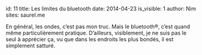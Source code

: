 id: 11
title: Les limites du bluetooth
date: 2014-04-23
is_visible: 1
author: Nim
sites: saurel.me

<p>En g&eacute;n&eacute;ral, les ondes, c&rsquo;est pas mon truc. Mais le bluetooth&reg;, c&rsquo;est quand m&ecirc;me particuli&egrave;rement pratique. D&rsquo;ailleurs, visiblement, je ne suis pas le seul &agrave; appr&eacute;cier &ccedil;a, vu que dans les endroits les plus bond&eacute;s, il est simplement sattur&eacute;.</p>
